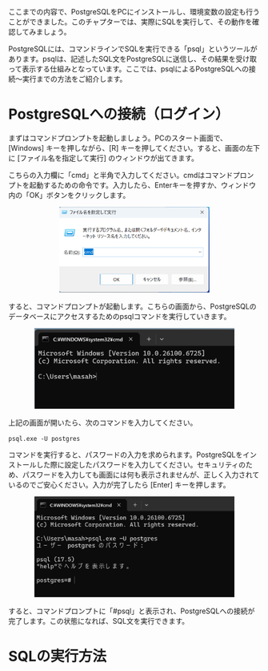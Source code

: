 ここまでの内容で、PostgreSQLをPCにインストールし、環境変数の設定も行うことができました。このチャプターでは、実際にSQLを実行して、その動作を確認してみましょう。

PostgreSQLには、コマンドラインでSQLを実行できる「psql」というツールがあります。psqlは、記述したSQL文をPostgreSQLに送信し、その結果を受け取って表示する仕組みとなっています。ここでは、psqlによるPostgreSQLへの接続～実行までの方法をご紹介します。

# PostgreSQLへの接続（ログイン）

まずはコマンドプロンプトを起動しましょう。PCのスタート画面で、[Windows] キーを押しながら、[R] キーを押してください。すると、画面の左下に [ファイル名を指定して実行] のウィンドウが出てきます。

こちらの入力欄に「cmd」と半角で入力してください。cmdはコマンドプロンプトを起動するための命令です。入力したら、Enterキーを押すか、ウィンドウ内の「OK」ボタンをクリックします。


<div style="text-align: center;">
<img src="images/03/01.png" alt="ファイル名を指定して実行のウィンドウ" width="300">
</div>

すると、コマンドプロンプトが起動します。こちらの画面から、PostgreSQLのデータベースにアクセスするためのpsqlコマンドを実行していきます。


<div style="text-align: center;">
<img src="images/03/02.png" alt="コマンドプロンプトのトップ画面" width="400">
</div>

上記の画面が開いたら、次のコマンドを入力してください。

```
psql.exe -U postgres
```

コマンドを実行すると、パスワードの入力を求められます。PostgreSQLをインストールした際に設定したパスワードを入力してください。セキュリティのため、パスワードを入力しても画面には何も表示されませんが、正しく入力されているのでご安心ください。入力が完了したら [Enter] キーを押します。

<div style="text-align: center;">
<img src="images/03/03.png" alt="#psqlまでを開いた画面" width="400">
</div>

すると、コマンドプロンプトに「#psql」と表示され、PostgreSQLへの接続が完了します。この状態になれば、SQL文を実行できます。

# SQLの実行方法
